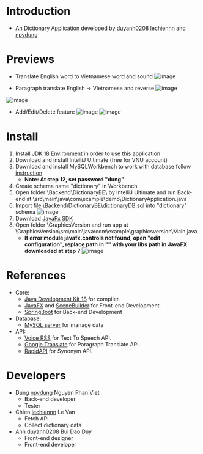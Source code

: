 # Introduction
- An Dictionary Application developed by [duyanh0208](https://github.com/duyanh0208) [lechiennn](https://github.com/lechiennn) and [npvdung](https://github.com/npvdung)
# Previews
- Translate English word to Vietnamese word and sound
![image](https://user-images.githubusercontent.com/73191554/184791762-c635190e-d33b-41e9-a18f-ccbe8053ffcd.png)

- Paragraph translate English -> Vietnamese and reverse
![image](https://user-images.githubusercontent.com/73191554/184791906-a11e0db9-eff6-4f93-baee-979b309359c1.png)

![image](https://user-images.githubusercontent.com/73191554/184792084-48b81db0-180b-4bcb-9056-8772ae968412.png)

- Add/Edit/Delete feature
![image](https://user-images.githubusercontent.com/73191554/184792463-a47230e7-e56a-4829-a139-db7a95de9f68.png)
![image](https://user-images.githubusercontent.com/73191554/184792496-3a300a2d-a425-4b79-bb07-912309a673db.png)

# Install
1. Install [JDK 18 Environment](https://www.oracle.com/java/technologies/downloads/#jdk18-windows) in order to use this application
2. Download and install IntelliJ Ultimate (free for VNU account)
3. Download and install MySQLWorkbench to work with database follow [instruction](https://www.simplilearn.com/tutorials/mysql-tutorial/mysql-workbench-installation)
    - **Note: At step 12, set password "dung"**
4. Create schema name "dictionary" in Workbench 
5. Open folder \Backend\DictionaryBE\ by IntelliJ Ultimate and run Back-end at \src\main\java\com\example\demo\DictionaryApplication.java 
6. Import file \Backend\DictionaryBE\dictionaryDB.sql into "dictionary" schema
![image](https://user-images.githubusercontent.com/73191554/184803106-20fc4900-0fce-4024-9ae1-4b4365b649ff.png)
7. Download [JavaFx SDK](https://openjfx.io/) 
8. Open folder \GraphicsVersion and run app at \GraphicsVersion\src\main\java\com\example\graphicsversion\Main.java
    - **If error module javafx.controls not found, open "edit configuration", replace path in "" with your libs path in JavaFX downloaded at step 7**
![image](https://user-images.githubusercontent.com/73191554/184933928-de705e4e-4eef-44c0-9014-714c782ad433.png)

# References
- Core: 
  - [Java Development Kit 18](https://www.oracle.com/java/technologies/downloads/#jdk18-windows) for compiler.
  - [JavaFX](https://openjfx.io/) and [SceneBuilder](https://gluonhq.com/products/scene-builder/) for Front-end Development.
  - [SpringBoot](https://spring.io/projects/spring-boot) for Back-end Development
- Database:
  - [MySQL server](https://www.mysql.com/) for manage data
- API:
  - [Voice RSS](https://www.voicerss.org/?fbclid=IwAR3uG7pZU4FntVLDIh1ivg4XFrJtzUxSFzkSXiLoa8JMMCsVQWo1Q7Kffng) for Text To Speech API.
  - [Google Translate](https://translate.google.com/) for Paragraph Translate API.
  - [RapidAPI](https://rapidapi.com/) for Synonym API.
# Developers
- Dung [npvdung](https://github.com/npvdung) Nguyen Phan Viet
  - Back-end developer
  - Tester
- Chien [lechiennn](https://github.com/lechiennn) Le Van
  - Fetch API
  - Collect dictionary data
- Anh [duyanh0208](https://github.com/duyanh0208) Bui Dao Duy
  - Front-end designer
  - Front-end developer
